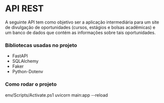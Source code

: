 # API REST
A seguinte API tem como objetivo ser a aplicação intermediária para um site de divulgação de oportunidades (cursos, estágios e bolsas acadêmicas) e um banco de dados que contém as informações sobre tais oportunidades.


### Bibliotecas usadas no projeto
* FastAPI
* SQLAlchemy
* Faker
* Python-Dotenv


### Como rodar o projeto
env/Scripts/Activate.ps1
uvicorn main:app --reload